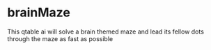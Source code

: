 # brainMaze
This qtable ai will solve a brain themed maze and lead its fellow dots through the maze as fast as possible
